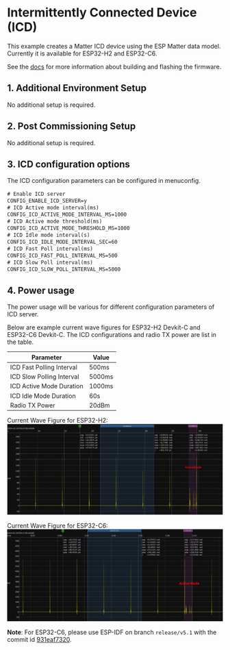 # Intermittently Connected Device (ICD)

This example creates a Matter ICD device using the ESP Matter data model. Currently it is available for ESP32-H2 and ESP32-C6.

See the [docs](https://docs.espressif.com/projects/esp-matter/en/latest/esp32/developing.html) for more information about building and flashing the firmware.

## 1. Additional Environment Setup

No additional setup is required.

## 2. Post Commissioning Setup

No additional setup is required.

## 3. ICD configuration options

The ICD configuration parameters can be configured in menuconfig.

```
# Enable ICD server
CONFIG_ENABLE_ICD_SERVER=y
# ICD Active mode interval(ms)
CONFIG_ICD_ACTIVE_MODE_INTERVAL_MS=1000
# ICD Active mode threshold(ms)
CONFIG_ICD_ACTIVE_MODE_THRESHOLD_MS=1000
# ICD Idle mode interval(s)
CONFIG_ICD_IDLE_MODE_INTERVAL_SEC=60
# ICD Fast Poll interval(ms)
CONFIG_ICD_FAST_POLL_INTERVAL_MS=500
# ICD Slow Poll interval(ms)
CONFIG_ICD_SLOW_POLL_INTERVAL_MS=5000
```

## 4. Power usage

The power usage will be various for different configuration parameters of ICD server.

Below are example current wave figures for ESP32-H2 Devkit-C and ESP32-C6 Devkit-C. The ICD configurations and radio TX power are list in the table.

| Parameter                 | Value  |
|---------------------------|--------|
| ICD Fast Polling Interval | 500ms  |
| ICD Slow Polling Interval | 5000ms |
| ICD Active Mode Duration  | 1000ms |
| ICD Idle Mode Duration    | 60s    |
| Radio TX Power            | 20dBm  |

Current Wave Figure for ESP32-H2:
![power_record_h2](image/power_record_h2.png)

Current Wave Figure for ESP32-C6:
![power_record_c6](image/power_record_c6.png)

**Note**: For ESP32-C6, please use ESP-IDF on branch `release/v5.1` with the commit id [931eaf7320](https://github.com/espressif/esp-idf/tree/931eaf7320b6c0b9acc9711ba4774f4f1bd3dae7).
